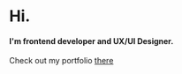 <h1>Hi.</h1>

<h4>I'm frontend developer and UX/UI Designer.</h4>

<p>Check out my portfolio <a target="_blank" href="https://hiimlex.github.io/portfolio/">there</a></p>




